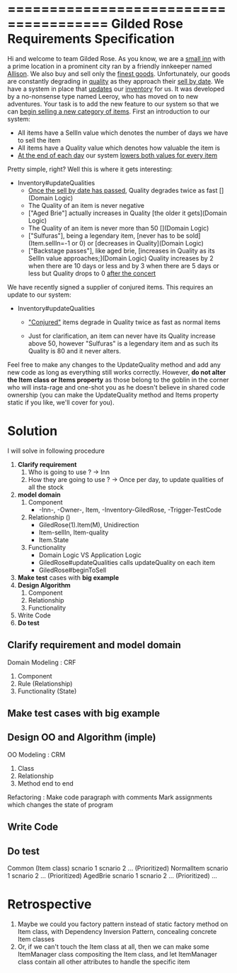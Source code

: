 ======================================
Gilded Rose Requirements Specification
======================================

Hi and welcome to team Gilded Rose. As you know, we are a [small inn](Inn) with a prime location in a
prominent city ran by a friendly innkeeper named [Allison](Owner). We also buy and sell only the [finest goods](Item).
Unfortunately, our goods are constantly degrading in [quality](Item.quality) as they approach their [sell by date](Item.sellIn). We
have a system in place that [updates](Inventory#updateQualities) our [inventory](Inventory.items) for us. It was developed by a no-nonsense type named
Leeroy, who has moved on to new adventures. Your task is to add the new feature to our system so that
we can [begin selling a new category of items](Inn#beginToSell). First an introduction to our system:

- All items have a SellIn value which denotes the number of days we have to sell the item
- All items have a Quality value which denotes how valuable the item is
- [At the end of each day](Trigger) our system [lowers both values for every item](Trigger#callUpdateQualities)

Pretty simple, right? Well this is where it gets interesting:

- Inventory#updateQualities
    - [Once the sell by date has passed](Item.expirationState), Quality degrades twice as fast [](Domain Logic)
    - The Quality of an item is never negative [](validation)
    - ["Aged Brie"] actually increases in Quality [the older it gets](Domain Logic)
    - The Quality of an item is never more than 50 [](Domain Logic)
    - ["Sulfuras"], being a legendary item, [never has to be sold](Item.sellIn=-1 or 0) or [decreases in Quality](Domain Logic)
    - ["Backstage passes"], like aged brie, [increases in Quality as its SellIn value approaches;](Domain Logic)
    Quality increases by 2 when there are 10 days or less and by 3 when there are 5 days or less but
    Quality drops to 0 [after the concert](Item.expirationState)

We have recently signed a supplier of conjured items. This requires an update to our system:

- Inventory#updateQualities
    - ["Conjured"](Item.confuredQualityFactor) items degrade in Quality twice as fast as normal items

    - Just for clarification, an item can never have its Quality increase above 50, however "Sulfuras" is a
     legendary item and as such its Quality is 80 and it never alters.
     
Feel free to make any changes to the UpdateQuality method and add any new code as long as everything
still works correctly. However, __do not alter the Item class or Items property__ as those belong to the
goblin in the corner who will insta-rage and one-shot you as he doesn't believe in shared code
ownership (you can make the UpdateQuality method and Items property static if you like, we'll cover
for you).

# Solution
I will solve in following procedure
1. **Clarify requirement**
    1. Who is going to use ? -> Inn
    1. How they are going to use ? -> Once per day, to update qualities of all the stock
1. **model domain**
    1. Component
        - -Inn-, -Owner-, Item, -Inventory-GiledRose, -Trigger-TestCode
    1. Relationship ()
        - GiledRose(1).Item(M), Unidirection
        - Item-sellIn, Item-quality
        - Item.State
    1. Functionality
        - Domain Logic VS Application Logic
        - GiledRose#updateQualities calls updateQuality on each item
        - GiledRose#beginToSell
1. **Make test** cases with **big example**
1. **Design Algorithm**
    1. Component
    1. Relationship
    1. Functionality
1. Write Code
1. **Do test**

##  Clarify requirement and model domain
Domain Modeling : CRF
1. Component
2. Rule (Relationship)
3. Functionality (State)
## Make test cases with big example
## Design OO and Algorithm (imple)
OO Modeling : CRM
1. Class
2. Relationship
3. Method
end to end

Refactoring :
Make code paragraph with comments
Mark assignments which changes the state of program

## Write Code
## Do test
Common (Item class)
    scnario 1
    scnario 2
    ... (Prioritized)
NormalItem
    scnario 1
    scnario 2
    ... (Prioritized)
AgedBrie
    scnario 1
    scnario 2
    ... (Prioritized)
...



# Retrospective
1. Maybe we could you factory pattern instead of static factory method on Item class, with Dependency Inversion Pattern, concealing concrete Item classes
2. Or, if we can't touch the Item class at all, then we can make some ItemManager class compositing the Item class, and let ItemManager class contain all other attributes to handle the specific item